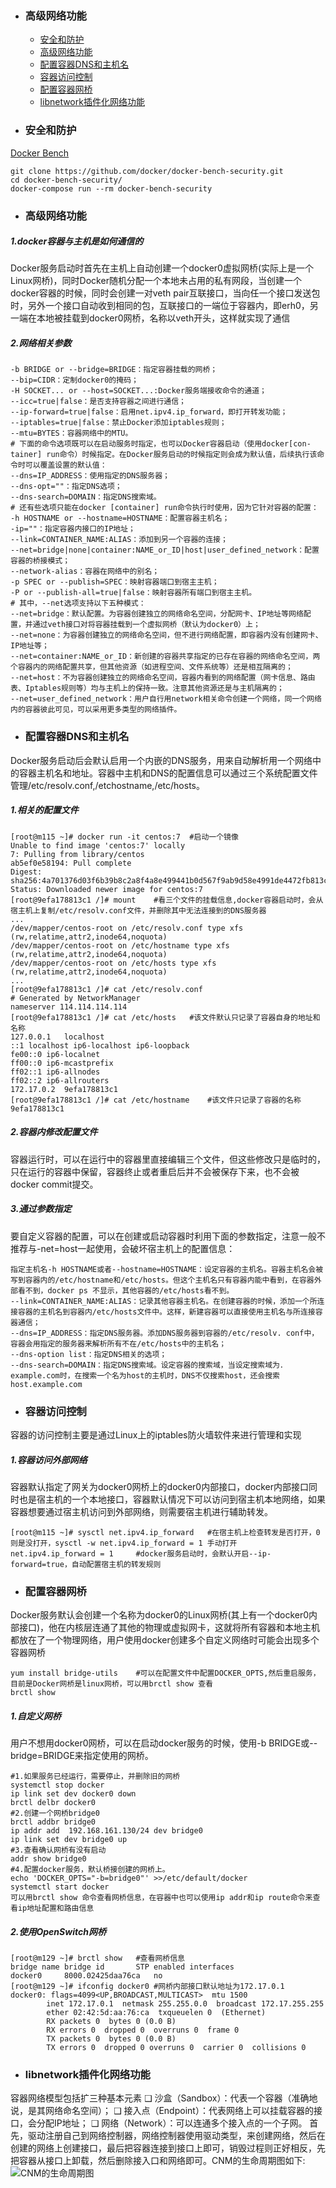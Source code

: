 + ### 高级网络功能 
    + [安全和防护](#安全和防护)
    + [高级网络功能](#高级网络功能)
    + [配置容器DNS和主机名](#配置容器DNS和主机名)
    + [容器访问控制](#容器访问控制)
	+ [配置容器网桥](#配置容器网桥)
	+ [libnetwork插件化网络功能](#libnetwork插件化网络功能)
+ ### 安全和防护
[Docker Bench](https://github.com/docker/docker-bench-secu-rity)
```
git clone https://github.com/docker/docker-bench-security.git
cd docker-bench-security/
docker-compose run --rm docker-bench-security
```
+ ### 高级网络功能
##### 1.docker容器与主机是如何通信的
Docker服务启动时首先在主机上自动创建一个docker0虚拟网桥(实际上是一个Linux网桥)，同时Docker随机分配一个本地未占用的私有网段，当创建一个docker容器的时候，同时会创建一对veth pair互联接口，当向任一个接口发送包时，另外一个接口自动收到相同的包，互联接口的一端位于容器内，即erh0，另一端在本地被挂载到docker0网桥，名称以veth开头，这样就实现了通信
##### 2.网络相关参数
```
-b BRIDGE or --bridge=BRIDGE：指定容器挂载的网桥；
--bip=CIDR：定制docker0的掩码；
-H SOCKET... or --host=SOCKET...:Docker服务端接收命令的通道；
--icc=true|false：是否支持容器之间进行通信；
--ip-forward=true|false：启用net.ipv4.ip_forward，即打开转发功能；
--iptables=true|false：禁止Docker添加iptables规则；
--mtu=BYTES：容器网络中的MTU。
# 下面的命令选项既可以在启动服务时指定，也可以Docker容器启动（使用docker[con-tainer] run命令）时候指定。在Docker服务启动的时候指定则会成为默认值，后续执行该命令时可以覆盖设置的默认值：
--dns=IP_ADDRESS：使用指定的DNS服务器；
--dns-opt=""：指定DNS选项；
--dns-search=DOMAIN：指定DNS搜索域。
# 还有些选项只能在docker [container] run命令执行时使用，因为它针对容器的配置：
-h HOSTNAME or --hostname=HOSTNAME：配置容器主机名；
-ip=""：指定容器内接口的IP地址；
--link=CONTAINER_NAME:ALIAS：添加到另一个容器的连接；
--net=bridge|none|container:NAME_or_ID|host|user_defined_network：配置容器的桥接模式；
--network-alias：容器在网络中的别名；
-p SPEC or --publish=SPEC：映射容器端口到宿主主机；
-P or --publish-all=true|false：映射容器所有端口到宿主主机。
# 其中，--net选项支持以下五种模式：
--net=bridge：默认配置。为容器创建独立的网络命名空间，分配网卡、IP地址等网络配置，并通过veth接口对将容器挂载到一个虚拟网桥（默认为docker0）上；
--net=none：为容器创建独立的网络命名空间，但不进行网络配置，即容器内没有创建网卡、IP地址等；
--net=container:NAME_or_ID：新创建的容器共享指定的已存在容器的网络命名空间，两个容器内的网络配置共享，但其他资源（如进程空间、文件系统等）还是相互隔离的；
--net=host：不为容器创建独立的网络命名空间，容器内看到的网络配置（网卡信息、路由表、Iptables规则等）均与主机上的保持一致。注意其他资源还是与主机隔离的；
--net=user_defined_network：用户自行用network相关命令创建一个网络，同一个网络内的容器彼此可见，可以采用更多类型的网络插件。
```
+ ### 配置容器DNS和主机名
Docker服务启动后会默认启用一个内嵌的DNS服务，用来自动解析用一个网络中的容器主机名和地址。容器中主机和DNS的配置信息可以通过三个系统配置文件管理/etc/resolv.conf,/etchostname,/etc/hosts。
##### 1.相关的配置文件
```
[root@m115 ~]# docker run -it centos:7	#启动一个镜像
Unable to find image 'centos:7' locally
7: Pulling from library/centos
ab5ef0e58194: Pull complete 
Digest: sha256:4a701376d03f6b39b8c2a8f4a8e499441b0d567f9ab9d58e4991de4472fb813c
Status: Downloaded newer image for centos:7
[root@9efa178813c1 /]# mount	#看三个文件的挂载信息,docker容器启动时，会从宿主机上复制/etc/resolv.conf文件，并删除其中无法连接到的DNS服务器
...	
/dev/mapper/centos-root on /etc/resolv.conf type xfs (rw,relatime,attr2,inode64,noquota)
/dev/mapper/centos-root on /etc/hostname type xfs (rw,relatime,attr2,inode64,noquota)
/dev/mapper/centos-root on /etc/hosts type xfs (rw,relatime,attr2,inode64,noquota)
...
[root@9efa178813c1 /]# cat /etc/resolv.conf 
# Generated by NetworkManager
nameserver 114.114.114.114
[root@9efa178813c1 /]# cat /etc/hosts	#该文件默认只记录了容器自身的地址和名称
127.0.0.1	localhost
::1	localhost ip6-localhost ip6-loopback
fe00::0	ip6-localnet
ff00::0	ip6-mcastprefix
ff02::1	ip6-allnodes
ff02::2	ip6-allrouters
172.17.0.2	9efa178813c1
[root@9efa178813c1 /]# cat /etc/hostname	#该文件只记录了容器的名称
9efa178813c1
```
##### 2.容器内修改配置文件
容器运行时，可以在运行中的容器里直接编辑三个文件，但这些修改只是临时的，只在运行的容器中保留，容器终止或者重启后并不会被保存下来，也不会被docker commit提交。
##### 3.通过参数指定
要自定义容器的配置，可以在创建或启动容器时利用下面的参数指定，注意一般不推荐与-net=host一起使用，会破坏宿主机上的配置信息：
```
指定主机名-h HOSTNAME或者--hostname=HOSTNAME：设定容器的主机名。容器主机名会被写到容器内的/etc/hostname和/etc/hosts。但这个主机名只有容器内能中看到，在容器外部看不到，docker ps 不显示，其他容器的/etc/hosts看不到。
--link=CONTAINER_NAME:ALIAS：记录其他容器主机名。在创建容器的时候，添加一个所连接容器的主机名到容器内/etc/hosts文件中。这样，新建容器可以直接使用主机名与所连接容器通信；
--dns=IP_ADDRESS：指定DNS服务器。添加DNS服务器到容器的/etc/resolv. conf中，容器会用指定的服务器来解析所有不在/etc/hosts中的主机名；
--dns-option list：指定DNS相关的选项；
--dns-search=DOMAIN：指定DNS搜索域。设定容器的搜索域，当设定搜索域为．example.com时，在搜索一个名为host的主机时，DNS不仅搜索host，还会搜索host.example.com
```
+ ### 容器访问控制
容器的访问控制主要是通过Linux上的iptables防火墙软件来进行管理和实现
##### 1.容器访问外部网络
容器默认指定了网关为docker0网桥上的docker0内部接口，docker内部接口同时也是宿主机的一个本地接口，容器默认情况下可以访问到宿主机本地网络，如果容器想要通过宿主机访问到外部网络，则需要宿主机进行辅助转发。
```
[root@m115 ~]# sysctl net.ipv4.ip_forward	#在宿主机上检查转发是否打开，0则是没打开，sysctl -w net.ipv4.ip_forward = 1 手动打开
net.ipv4.ip_forward = 1		#docker服务启动时，会默认开启--ip-forward=true，自动配置宿主机的转发规则
```
+ ### 配置容器网桥
Docker服务默认会创建一个名称为docker0的Linux网桥(其上有一个docker0内部接口)，他在内核层连通了其他的物理或虚拟网卡，这就将所有容器和本地主机都放在了一个物理网络，用户使用docker创建多个自定义网络时可能会出现多个容器网桥
```
yum install bridge-utils	#可以在配置文件中配置DOCKER_OPTS,然后重启服务，目前是Docker网桥是linux网桥，可以用brctl show 查看
brctl show
```
##### 1.自定义网桥
用户不想用docker0网桥，可以在启动docker服务的时候，使用-b BRIDGE或--bridge=BRIDGE来指定使用的网桥。
```
#1.如果服务已经运行，需要停止，并删除旧的网桥
systemctl stop docker
ip link set dev docker0 down
brctl delbr docker0
#2.创建一个网桥bridge0
brctl addbr bridge0
ip addr add  192.168.161.130/24 dev bridge0
ip link set dev bridge0 up
#3.查看确认网桥有没有启动
addr show bridge0
#4.配置docker服务，默认桥接创建的网桥上。
echo 'DOCKER_OPTS="-b=bridge0"' >>/etc/default/docker
systemctl start docker 
可以用brctl show 命令查看网桥信息，在容器中也可以使用ip addr和ip route命令来查看ip地址配置和路由信息
```
##### 2.使用OpenSwitch网桥
```
[root@m129 ~]# brctl show	#查看网桥信息
bridge name	bridge id		STP enabled	interfaces
docker0		8000.02425daa76ca	no		
[root@m129 ~]# ifconfig docker0	#网桥内部接口默认地址为172.17.0.1
docker0: flags=4099<UP,BROADCAST,MULTICAST>  mtu 1500
        inet 172.17.0.1  netmask 255.255.0.0  broadcast 172.17.255.255
        ether 02:42:5d:aa:76:ca  txqueuelen 0  (Ethernet)
        RX packets 0  bytes 0 (0.0 B)
        RX errors 0  dropped 0  overruns 0  frame 0
        TX packets 0  bytes 0 (0.0 B)
        TX errors 0  dropped 0 overruns 0  carrier 0  collisions 0
```
+ ### libnetwork插件化网络功能
容器网络模型包括扩三种基本元素
❑ 沙盒（Sandbox）：代表一个容器（准确地说，是其网络命名空间）；
❑ 接入点（Endpoint）：代表网络上可以挂载容器的接口，会分配IP地址；
❑ 网络（Network）：可以连通多个接入点的一个子网。
首先，驱动注册自己到网络控制器，网络控制器使用驱动类型，来创建网络，然后在创建的网络上创建接口，最后把容器连接到接口上即可，销毁过程则正好相反，先把容器从接口上卸载，然后删除接入口和网络即可。CNM的生命周期图如下:
![CNM的生命周期图]()